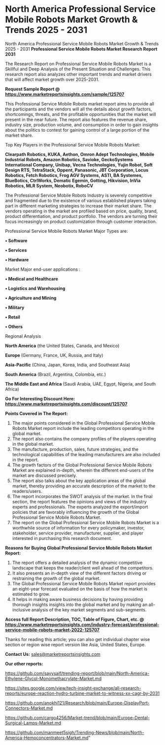 # North America Professional Service Mobile Robots Market Growth & Trends 2025 - 2031
North America Professional Service Mobile Robots Market Growth & Trends 2025 - 2031
<strong>Professional Service Mobile Robots Market Research Report 2031</strong>

The Research Report on Professional Service Mobile Robots Market is a Skillful and Deep Analysis of the Present Situation and Challenges. This research report also analyzes other important trends and market drivers that will affect market growth over 2025-2031.

<strong>Request Sample Report @ <a href=https://www.marketreportsinsights.com/sample/125707>https://www.marketreportsinsights.com/sample/125707</a></strong>

This Professional Service Mobile Robots market report aims to provide all the participants and the vendors will all the details about growth factors, shortcomings, threats, and the profitable opportunities that the market will present in the near future. The report also features the revenue share, industry size, production volume, and consumption in order to gain insights about the politics to contest for gaining control of a large portion of the market share.

Top Key Players in the Professional Service Mobile Robots Market:

<strong>Clearpath Robotics, KUKA, Aethon, Omron Adept Technologies, Mobile Industrial Robots, Amazon Robotics, Savioke, GeckoSystems International Company, Unibap, Vecna Technologies, Yujin Robot, Soft Design RTS, TetraStack, Oppent, Panasonic, JBT Corporation, Locus Robotics, Fetch Robotics, Frog AGV Systems, ASTI, BA Systemes, BlueBotics, CtrlWorks, Dematic Egemin, Gotting, Hikvision, InVia Robotics, MLR System, Neobotix, RoboCV</strong>

The Professional Service Mobile Robots Industry is severely competitive and fragmented due to the existence of various established players taking part in different marketing strategies to increase their market share. The vendors operating in the market are profiled based on price, quality, brand, product differentiation, and product portfolio. The vendors are turning their focus increasingly on product customization through customer interaction.

Professional Service Mobile Robots Market Major Types are:

<strong>• Software

• Services

• Hardware</strong>

Market Major end-user applications :

<strong>• Medical and Healthcare

• Logistics and Warehousing

• Agriculture and Mining

• Military

• Retail

• Others</strong>

Regional Analysis

</u><strong><b>North America</b></strong> (the United States, Canada, and Mexico)

<strong><b>Europe </b></strong>(Germany, France, UK, Russia, and Italy)

<strong><b>Asia-Pacific</b></strong> (China, Japan, Korea, India, and Southeast Asia)

<strong><b>South America</b></strong> (Brazil, Argentina, Colombia, etc.)

<strong><b>The Middle East and Africa</b></strong> (Saudi Arabia, UAE, Egypt, Nigeria, and South Africa)

<strong>Go For Interesting Discount Here: <a href=https://www.marketreportsinsights.com/discount/125707>https://www.marketreportsinsights.com/discount/125707</a></strong>

<strong>Points Covered in The Report:</strong>
<ol>
  <li>The major points considered in the Global Professional Service Mobile Robots Market report include the leading competitors operating in the global market.</li>
  <li>The report also contains the company profiles of the players operating in the global market.</li>
  <li>The manufacture, production, sales, future strategies, and the technological capabilities of the leading manufacturers are also included in the report.</li>
  <li>The growth factors of the Global Professional Service Mobile Robots Market are explained in-depth, wherein the different end-users of the market are discussed precisely.</li>
  <li>The report also talks about the key application areas of the global market, thereby providing an accurate description of the market to the readers/users.</li>
  <li>The report incorporates the SWOT analysis of the market. In the final section, the report features the opinions and views of the industry experts and professionals. The experts analyzed the export/import policies that are favorably influencing the growth of the Global Professional Service Mobile Robots Market.</li>
  <li>The report on the Global Professional Service Mobile Robots Market is a worthwhile source of information for every policymaker, investor, stakeholder, service provider, manufacturer, supplier, and player interested in purchasing this research document.</li>
</ol>
<strong>Reasons for Buying Global Professional Service Mobile Robots Market Report:</strong>

<ol>
  <li>The report offers a detailed analysis of the dynamic competitive landscape that keeps the reader/client well ahead of the competitors.</li>
  <li>It also presents an in-depth view of the different factors driving or restraining the growth of the global market.</li>
  <li>The Global Professional Service Mobile Robots Market report provides an eight-year forecast evaluated on the basis of how the market is estimated to grow.</li>
  <li>It helps in making aware business decisions by having providing thorough insights insights into the global market and by making an all-inclusive analysis of the key market segments and sub-segments.</li>
</ol>
<strong>Access full Report Description, TOC, Table of Figure, Chart, etc. @ <a href=https://www.marketreportsinsights.com/industry-forecast/professional-service-mobile-robots-market-2022-125707>https://www.marketreportsinsights.com/industry-forecast/professional-service-mobile-robots-market-2022-125707</a></strong>


Thanks for reading this article; you can also get individual chapter wise section or region wise report version like Asia, United States, Europe.

<strong>Contact Us:</strong>
sales@marketreportsinsights.com

<strong>Our other reports:</strong>

<a href=https://github.com/sayysaif/trending-report/blob/main/North-America-Ethylene-Glycol-Monomethacrylate-Market.md>https://github.com/sayysaif/trending-report/blob/main/North-America-Ethylene-Glycol-Monomethacrylate-Market.md</a>

<a href=https://sites.google.com/view/tech-insight-exchange/all-research-reports/europe-reaction-hydro-turbine-market-to-witness-xx-cagr-by-2031>https://sites.google.com/view/tech-insight-exchange/all-research-reports/europe-reaction-hydro-turbine-market-to-witness-xx-cagr-by-2031</a>

<a href=https://github.com/anokhi121/Research/blob/main/Europe-DisplayPort-Connectors-Market.md>https://github.com/anokhi121/Research/blob/main/Europe-DisplayPort-Connectors-Market.md</a>

<a href=https://github.com/cargo4256/Market-trend/blob/main/Europe-Dental-Surgical-Lamps-Market.md>https://github.com/cargo4256/Market-trend/blob/main/Europe-Dental-Surgical-Lamps-Market.md</a>

<a href=https://github.com/manmeet5sigh/Trending-News/blob/main/North-America-Hemoconcentrators-Market.md>https://github.com/manmeet5sigh/Trending-News/blob/main/North-America-Hemoconcentrators-Market.md</a>"
